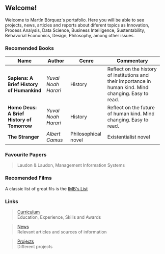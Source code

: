 ## Welcome!

Welcome to Martín Bórquez's portafolio. Here you will be able to see projects, news, articles and reports about diferent topics as Innovation, Process Analysis, Data Science, Business Intelligence, Sustentability, Behavorial Economics, Design, Philosophy, among other issues.




### Recomended Books                                                                                                     
 

| Name  |   Author        |  Genre  | Commentary |  
|----------|-------------|--------|--------------------------------| 
| **Sapiens: A Brief History of Humankind**|  *Yuval Noah Harari* | History | Reflect on the history of institutions and their importance in human kind. Mind changing. Easy to read.| 
| **Homo Deus: A Brief History of Tomorrow**| *Yuval Noah Harari* | History | Reflect on the future of human kind. Mind changing. Easy to read.|
| **The Stranger**| *Albert Camus* | Philosophical novel| Existentialist novel|

### Favourite Papers
>Laudon & Laudon, Management Information Systems

### Recomended Films
A classic list of great fils is the [IMB's List](https://www.imdb.com/chart/top/)

### Links
>[Curriculum](./curriculum.html)    
Education, Experience, Skills and Awards

>[News](./news.html)     
Relevant articles and sources of information

>[Projects](./projects.html)      
Different projects 
